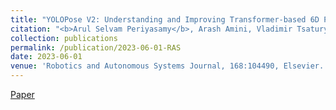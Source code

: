 ```yaml
---
title: "YOLOPose V2: Understanding and Improving Transformer-based 6D Pose Estimation"
citation: "<b>Arul Selvam Periyasamy</b>, Arash Amini, Vladimir Tsaturyan, and Sven Behnke"
collection: publications
permalink: /publication/2023-06-01-RAS
date: 2023-06-01
venue: 'Robotics and Autonomous Systems Journal, 168:104490, Elsevier.'
---
```

[Paper](https://arxiv.org/abs/2307.11550)&nbsp;&nbsp;&nbsp;&nbsp;&nbsp;&nbsp;

